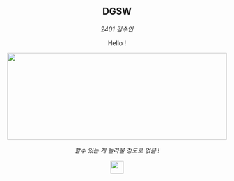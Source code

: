 

<!--
**kim061222/kim061222** is a ✨ _special_ ✨ repository because its `README.md` (this file) appears on your GitHub profile.

Here are some ideas to get you started:

- 🔭 I’m currently working on ...
- 🌱 I’m currently learning ...
- 👯 I’m looking to collaborate on ...
- 🤔 I’m looking for help with ...
- 💬 Ask me about ...
- 📫 How to reach me: ...
- 😄 Pronouns: ...
- ⚡ Fun fact: ...
-->
<div align = center>

## DGSW   
*2401 김수인*
   

Hello !   

<img src="https://cdn.pixabay.com/photo/2014/04/03/10/53/waves-311635_1280.png" width="100%" height="200"/>

_할수 있는 게 놀라울 정도로 없음 !_

<a href="https://github.com/kim061222">
  <img src="https://cdn-icons-png.flaticon.com/512/38/38401.png" width=30>
</a>
